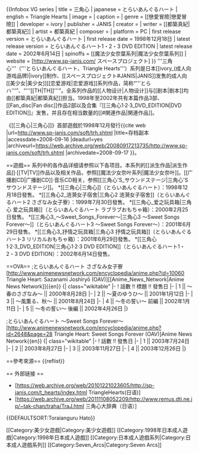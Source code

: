 {{Infobox VG series
| title                  = 三角心
| japanese               = とらいあんぐるハート
| english                = Triangle Hearts
| image                  = 
| caption                = 
| genre                  = [[戀愛冒險|戀愛冒險]]
| developer              = ivory
| publisher              = JANIS
| creator                = 
| writer                 = [[都築真紀|都築真紀]]
| artist                 = 都築真紀
| composer               = 
| platform               = PC
| first release version  = とらいあんぐるハート
| first release date     = 1998年12月18日
| latest release version = とらいあんぐるハート1・2・3 DVD EDITION
| latest release date    = 2002年6月14日
| spinoffs               = [[魔法少女奈葉系列|魔法少女奈葉系列]]
| website                = [http://www.sp-janis.com/ スペースプロジェクト]
}}
'''三角心'''（'''とらいあんぐるハート、Triangle Hearts'''）系列是日本[[ivory_(成人向游戏品牌)|ivory]]制作、[[スペースプロジェクト#JANIS|JANIS]]发售的成人向[[美少女|美少女]][[恋爱游戏|恋爱游戏]]系列作品，简称“'''とらハ'''”、“'''[[TH|TH]]'''”。全系列作品的[[人物设计|人物设计]]与[[剧本|剧本]]均由[[都築真紀|都築真紀]]担当。1998年至2002年共有本篇作品3部、[[Fan_disc|Fan disc]]作品2部以及合集『[[三角心1·2·3_DVD_EDITION|DVD EDITION]]』发售，并且存在相当数量的[[#関連作品|関連作品]]。

《[[三角心|三角心]]》首部遊戲於1998年12月發行<ref>{{cite web |url=http://www.sp-janis.com/soft/trh.shtml |title=存档副本 |accessdate=2008-09-16 |deadurl=yes |archiveurl=https://web.archive.org/web/20080917213735/http://www.sp-janis.com/soft/trh.shtml |archivedate=2008-09-17 }}</ref>。

==遊戲==
系列中的各作品详细请参照以下各项目。本系列的[[派生作品|派生作品]]·[[TV|TV]]作品以及相关作品，参照[[魔法少女奈叶系列|魔法少女奈叶]]。[[广播剧CD|广播剧CD]]·音乐CD相关，参照[[三角心'S_サウンドステージ|三角心'S サウンドステージ]]。
*[[三角心|三角心]]（とらいあんぐるハート）：1998年12月18日發售。
*[[三角心2_涟漪女子宿舍|三角心2 涟漪女子宿舍]]（とらいあんぐるハート2 さざなみ女子寮）：1999年7月30日發售。
*[[三角心_爱之玩具箱|三角心 爱之玩具箱]]（とらいあんぐるハート ラブラブおもちゃ箱）：2000年2月25日發售。
*[[三角心3_～Sweet_Songs_Forever～|三角心3 ～Sweet Songs Forever～]]（とらいあんぐるハート3 〜Sweet Songs Forever〜）：2001年6月29日發售。
*[[三角心3_抒情之玩具箱|三角心3 抒情之玩具箱]]（とらいあんぐるハート3 リリカルおもちゃ箱）：2001年6月29日發售。
*[[三角心1·2·3_DVD_EDITION|三角心1·2·3 DVD EDITION]]（とらいあんぐるハート1・2・3 DVD EDITION）：2002年6月14日發售。

==OVA==
;とらいあんぐるハート さざなみ女子寮<ref>[http://www.animenewsnetwork.com/encyclopedia/anime.php?id=10060 Triangle Heart: Sazanami Joshiryō (OAV)][[Anime_News_Network|Anime News Network]]{{en}}</ref>
{| class="wikitable"
|-
! 話數 !! 標題 !! 發售日
|-
| 1 || 〜春のさざなみ〜 || 2000年8月28日
|-
| 2 || 〜夏のゆうひ〜 || 2001年1月12日
|-
| 3 || 〜風薫る、秋〜 || 2001年8月24日
|-
| 4 || 〜冬の誓い〜 前編 || 2002年1月11日
|-
| 5 || 〜冬の誓い〜 後編 || 2002年4月26日
|}

;とらいあんぐるハート 〜Sweet Songs Forever〜<ref>[http://www.animenewsnetwork.com/encyclopedia/anime.php?id=2648&page=28 Triangle Heart: Sweet Songs Forever (OAV)]Anime News Network{{en}}</ref>
{| class="wikitable"
|-
! 話數 !! 發售日
|-
| 1 || 2003年7月24日
|-
| 2 || 2003年8月27日
|-
| 3 || 2003年11月27日
|-
| 4 || 2003年12月26日
|}

==參考來源==
{{reflist}}

== 外部链接 ==
* [https://web.archive.org/web/20101221023605/http://sp-janis.com/t_hearts/index.html TriangleHearts(日语)]
* [https://web.archive.org/web/20111108052209/http://www.remus.dti.ne.jp/~tak-chan/traha/TraJ.html 三角心大辞典（日语）]

{{DEFAULTSORT:Toraianguru Hato}}

[[Category:美少女遊戲|Category:美少女遊戲]]
[[Category:1998年日本成人遊戲|Category:1998年日本成人遊戲]]
[[Category:日本成人遊戲系列|Category:日本成人遊戲系列]]
[[Category:Seven_Arcs|Category:Seven Arcs]]